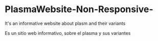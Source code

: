 # PlasmaWebsite-Non-Responsive-

It's an informative website about plasm and their variants 



Es un sitio web informativo, sobre el plasma y sus variantes
